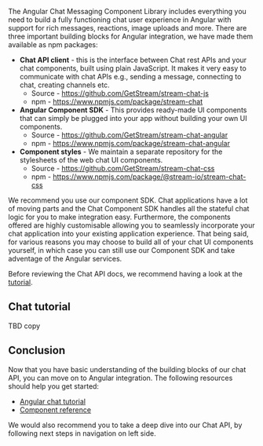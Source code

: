 The Angular Chat Messaging Component Library includes everything you need to build a fully functioning chat user experience in Angular with support for rich messages, reactions, image uploads and more. There are three important building blocks for Angular integration, we have made them available as npm packages:

- **Chat API client** - this is the interface between Chat rest APIs and your chat components, built using plain JavaScript. It makes it very easy to communicate with chat APIs e.g., sending a message, connecting to chat, creating channels etc.
  - Source - https://github.com/GetStream/stream-chat-js
  - npm - https://www.npmjs.com/package/stream-chat
- **Angular Component SDK** - This provides ready-made UI components that can simply be plugged into your app without building your own UI components.
  - Source - https://github.com/GetStream/stream-chat-angular
  - npm - https://www.npmjs.com/package/stream-chat-angular
- **Component styles** - We maintain a separate repository for the stylesheets of the web chat UI components.
  - Source - https://github.com/GetStream/stream-chat-css
  - npm - https://www.npmjs.com/package/@stream-io/stream-chat-css

We recommend you use our component SDK. Chat applications have a lot of moving parts and the Chat Component SDK handles all the stateful chat logic for you to make integration easy. Furthermore, the components offered are highly customisable allowing you to seamlessly incorporate your chat application into your existing application experience. That being said, for various reasons you may choose to build all of your chat UI components yourself, in which case you can still use our Component SDK and take adventage of the Angular services.

Before reviewing the Chat API docs, we recommend having a look at the [tutorial](https://getstream.io/chat/angular/tutorial/).

## Chat tutorial

TBD copy

## Conclusion

Now that you have basic understanding of the building blocks of our chat API, you can move on to Angular integration. The following resources should help you get started:

- [Angular chat tutorial](https://getstream.io/chat/angular/tutorial/)
- [Component reference](https://getstream.io/chat/docs/sdk/angular/)

We would also recommend you to take a deep dive into our Chat API, by following next steps in navigation on left side.
